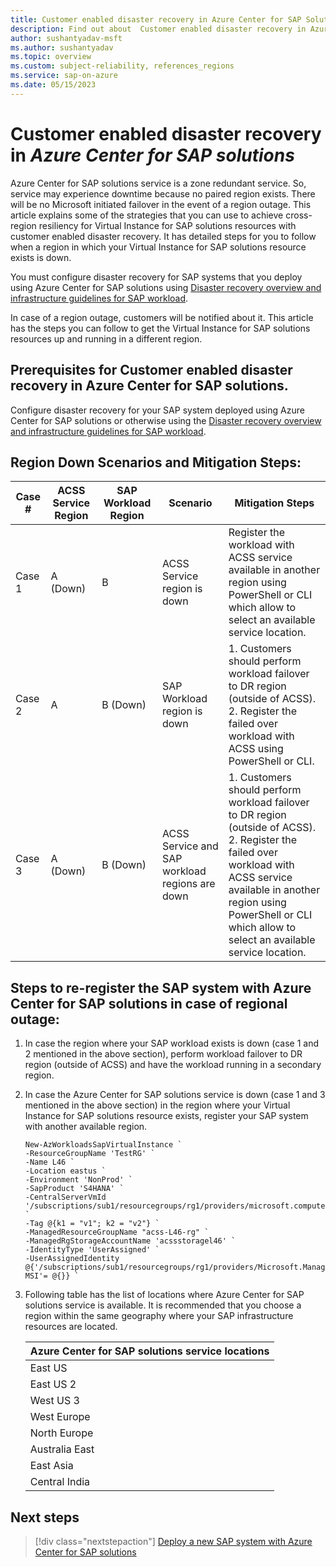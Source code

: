```yaml
---
title: Customer enabled disaster recovery in Azure Center for SAP Solutions
description: Find out about  Customer enabled disaster recovery in Azure Center for SAP Solutions
author: sushantyadav-msft
ms.author: sushantyadav
ms.topic: overview
ms.custom: subject-reliability, references_regions
ms.service: sap-on-azure
ms.date: 05/15/2023
---
```

#  Customer enabled disaster recovery in *Azure Center for SAP solutions*
Azure Center for SAP solutions service is a zone redundant service. So, service may experience downtime because no paired region exists. There will be no Microsoft initiated failover in the event of a region outage. This article explains some of the strategies that you can use to achieve cross-region resiliency for Virtual Instance for SAP solutions resources with customer enabled disaster recovery. It has detailed steps for you to follow when a region in which your Virtual Instance for SAP solutions resource exists is down. 

You must configure disaster recovery for SAP systems that you deploy using Azure Center for SAP solutions using [Disaster recovery overview and infrastructure guidelines for SAP workload](/azure/sap/workloads/disaster-recovery-overview-guide). 

In case of a region outage, customers will be notified about it. This article has the steps you can follow to get the Virtual Instance for SAP solutions resources up and running in a different region. 

## Prerequisites for Customer enabled disaster recovery in Azure Center for SAP solutions. 
Configure disaster recovery for your SAP system deployed using Azure Center for SAP solutions or otherwise using the [Disaster recovery overview and infrastructure guidelines for SAP workload](/azure/sap/workloads/disaster-recovery-overview-guide).

## Region Down Scenarios and Mitigation Steps:

| Case # | ACSS Service Region  | SAP Workload Region  | Scenario                 | Mitigation Steps       |
|--------|-----------------|------------------|--------------------------|------------------------|
| Case 1 | A (Down)        | B                | ACSS Service region is down   | Register the workload with ACSS service available in another region using PowerShell or CLI which allow to select an available service location. |
| Case 2 | A               | B (Down)         | SAP Workload region is down  | 1. Customers should perform workload failover to DR region (outside of ACSS). <br> 2. Register the failed over workload with ACSS using PowerShell or CLI.  |
| Case 3 | A (Down)        | B (Down)         | ACSS Service and SAP workload regions are down   | 1. Customers should perform workload failover to DR region (outside of ACSS). <br> 2. Register the failed over workload with ACSS service available in another region using PowerShell or CLI which allow to select an available service location.

## Steps to re-register the SAP system with Azure Center for SAP solutions in case of regional outage:

1. In case the region where your SAP workload exists is down (case 1 and 2 mentioned in the above section), perform workload failover to DR region (outside of ACSS) and have the workload running in a secondary region.

2. In case the Azure Center for SAP solutions service is down (case 1 and 3 mentioned in the above section) in the region where your Virtual Instance for SAP solutions resource exists, register your SAP system with  another available region. 

    ```azurepowershell-interactive
    New-AzWorkloadsSapVirtualInstance `
    -ResourceGroupName 'TestRG' `
    -Name L46 `
    -Location eastus `
    -Environment 'NonProd' `
    -SapProduct 'S4HANA' `
    -CentralServerVmId '/subscriptions/sub1/resourcegroups/rg1/providers/microsoft.compute/virtualmachines/l46ascsvm' `
    -Tag @{k1 = "v1"; k2 = "v2"} `
    -ManagedResourceGroupName "acss-L46-rg" `
    -ManagedRgStorageAccountName 'acssstoragel46' `
    -IdentityType 'UserAssigned' `
    -UserAssignedIdentity @{'/subscriptions/sub1/resourcegroups/rg1/providers/Microsoft.ManagedIdentity/userAssignedIdentities/ACSS-MSI'= @{}} `
    ```
3. Following table has the list of locations where Azure Center for SAP solutions service is available. It is recommended that you choose a region within the same geography where your SAP infrastructure resources are located.  

    | **Azure Center for SAP solutions service locations** |
    | --------------------------------------------------- |
    | East US |
    | East US 2 |
    | West US 3 |
    | West Europe |
    | North Europe | 
    | Australia East | 
    | East Asia | 
    | Central India | 

## Next steps
> [!div class="nextstepaction"]
> [Deploy a new SAP system with Azure Center for SAP solutions](/azure/sap/center-sap-solutions/deploy-s4hana)
